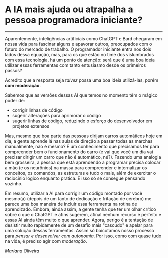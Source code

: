 # A IA mais ajuda ou atrapalha a pessoa programadora iniciante?
***
Aparentemente, inteligências artificiais como ChatGPT e Bard chegaram em nossa vida para fascinar alguns e apavorar outros, preocupados com o futuro do mercado de trabalho. O programador iniciante entra nos dois lados dessa equação, mas, para os que estão no time dos vislumbrados com essa tecnologia, há um ponto de atenção: será que é uma boa ideia utilizar essas ferramentas com tanto entusiasmo desde os primeiros passos? 

Acredito que a resposta seja *talvez* possa uma boa ideia utilizá-las, porém **com moderação**. 

Sabemos que as versões dessas AI que temos no momento têm o mágico poder de:
- corrigir linhas de código
- sugerir alterações para aprimorar o código
- sugerir linhas de código, reduzindo o esforço do desenvolvedor em projetos extensos

Mas, mesmo que boa parte das pessoas dirijam carros automáticos hoje em dia, a gente aprende lá nas aulas de direção a passar todas as marchas manualmente, não é mesmo? É um conhecimento que precisamos ter para compreender bem o funcionamento do carro (e vai que você um dia vai precisar dirigir um carro que não é automático, né?). Fazendo uma analogia bem grosseira, a pessoa que está aprendendo a programar precisa colocar a mão (e os  neurônios) na massa para compreender e internalizar os conceitos, os comandos, as estruturas e tudo o mais, além de exercitar o raciocínio lógico enquanto pratica. E isso só se consegue pensando sozinho.

Em resumo, utilizar a AI para corrigir um código montado por você mesmo(a) (depois de um tanto de dedicação e fritação de cérebro) me parece uma boa maneira de incluir essa ferramenta na rotina de aprendizado. Embora, ainda assim, a gente tenha que ter um olhar crítico sobre o que o ChatGPT e afins sugerem, afinal nenhum recurso é perfeito e essas AI ainda têm muito o que aprender.
Agora, perigo é a tentação de desistir muito rapidamente de um desafio mais "cascudo" e apelar para uma solução dessas ferramentas. Assim só boicotamos nosso processo para *pensar e desenvolver com autonomia*.
Por isso, como com quase tudo na vida, é preciso agir com *moderação*.


_Mariana Oliveira_
